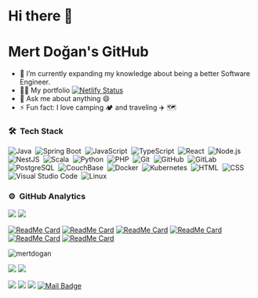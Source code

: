 # Hi there 👋
# Mert Doğan's GitHub

- 🌱 I’m currently expanding my knowledge about being a better Software Engineer.
- 🏄‍♂️ My portfolio [![Netlify Status](https://api.netlify.com/api/v1/badges/8d5b5a68-8771-4527-9174-3df37cf645d7/deploy-status)](https://mertdogan.netlify.app/)
- 💬 Ask me about anything 😄
- ⚡ Fun fact: I love camping 🏕️ and traveling ✈️ 🗺️

### 🛠 &nbsp;Tech Stack

![Java](https://img.shields.io/badge/-Java-05122A?style=flat&logo=Java&logoColor=FFA518)&nbsp;
![Spring Boot](https://img.shields.io/badge/-Springboot-05122A?style=flat&logo=spring)&nbsp;
![JavaScript](https://img.shields.io/badge/-JavaScript-05122A?style=flat&logo=javascript)&nbsp;
![TypeScript](https://img.shields.io/badge/-TypeScript-05122A?style=flat&logo=typescript)&nbsp;
![React](https://img.shields.io/badge/-React-05122A?style=flat&logo=react)&nbsp;
![Node.js](https://img.shields.io/badge/-Node.js-05122A?style=flat&logo=node.js)&nbsp;
![NestJS](https://img.shields.io/badge/-NestJS-05122A?style=flat&logo=nestjs)&nbsp;
![Scala](https://img.shields.io/badge/-Scala-05122A?style=flat&logo=scala&logoColor=FFA518)&nbsp;
![Python](https://img.shields.io/badge/-Python-05122A?style=flat&logo=python)&nbsp;
![PHP](https://img.shields.io/badge/-Php-05122A?style=flat&logo=php)&nbsp;
![Git](https://img.shields.io/badge/-Git-05122A?style=flat&logo=git)&nbsp;
![GitHub](https://img.shields.io/badge/-GitHub-05122A?style=flat&logo=github)&nbsp;
![GitLab](https://img.shields.io/badge/-GitLab-05122A?style=flat&logo=gitlab)&nbsp;
![PostgreSQL](https://img.shields.io/badge/-PostgreSQL-05122A?style=flat&logo=postgresql)&nbsp;
![CouchBase](https://img.shields.io/badge/-Couchbase-05122A?style=flat&logo=couchbase)&nbsp;
![Docker](https://img.shields.io/badge/-Docker-05122A?style=flat&logo=docker)&nbsp;
![Kubernetes](https://img.shields.io/badge/-Kubernetes-05122A?style=flat&logo=kubernetes)&nbsp;
![HTML](https://img.shields.io/badge/-HTML-05122A?style=flat&logo=HTML5)&nbsp;
![CSS](https://img.shields.io/badge/-CSS-05122A?style=flat&logo=CSS3&logoColor=1572B6)&nbsp;
![Visual Studio Code](https://img.shields.io/badge/-Visual%20Studio%20Code-05122A?style=flat&logo=visual-studio-code&logoColor=007ACC)&nbsp;
![Linux](https://img.shields.io/badge/-Linux-05122A?style=flat&logo=linux)&nbsp;

### ⚙️  &nbsp;GitHub Analytics

<p align="left" width="10%">
    <img src="https://github-readme-stats-lake-nine.vercel.app/api?username=mmertdogann&count_private=true&show_icons=true&theme=dracula"/>
    <img src="https://github-readme-stats-lake-nine.vercel.app/api/top-langs/?username=mmertdogann&theme=dracula&layout=compact&langs_count=8" />
</p>


<p align="center">
  <a href="https://github.com/mmertdogann?tab=repositories">
    
[![ReadMe Card](https://github-readme-stats.vercel.app/api/pin/?username=mmertdogann&repo=Hunt-AI&theme=radical)](https://github.com/mmertdogann/Hunt-AI)
[![ReadMe Card](https://github-readme-stats.vercel.app/api/pin/?username=mmertdogann&repo=smart-brain&theme=nightowl)](https://github.com/mmertdogann/smart-brain)
[![ReadMe Card](https://github-readme-stats.vercel.app/api/pin/?username=mmertdogann&repo=coronapp&theme=tokyonight)](https://github.com/mmertdogann/coronapp)
[![ReadMe Card](https://github-readme-stats.vercel.app/api/pin/?username=mmertdogann&repo=chat4fun&theme=cobalt)](https://github.com/mmertdogann/chat4fun)
[![ReadMe Card](https://github-readme-stats.vercel.app/api/pin/?username=mmertdogann&repo=ai-news&theme=dracula)](https://github.com/mmertdogann/ai-news)
[![ReadMe Card](https://github-readme-stats.vercel.app/api/pin/?username=mmertdogann&repo=github-finder&theme=onedark)](https://github.com/mmertdogann/github-finder)
</p>

<p align="left" width="20%"> <img src="https://komarev.com/ghpvc/?username=mmertdogann" alt="mertdogan" /> </p>

[![](https://img.shields.io/twitter/follow/mmert_dogann?style=social)](https://www.twitter.com/mmert_dogann)
[![](https://img.shields.io/github/followers/mmertdogann?style=social)](https://www.github.com/mmertdogann)

[![](https://img.shields.io/badge/twitter-%231DA1F2.svg?&style=for-the-badge&logo=twitter&logoColor=white)](https://www.twitter.com/mmert_dogann)
[![](https://img.shields.io/badge/instagram-%23E4405F.svg?&style=for-the-badge&logo=instagram&logoColor=white)](https://instagram.com/mmertdogann)
[![](https://img.shields.io/badge/linkedin-%230077B5.svg?&style=for-the-badge&logo=linkedin&logoColor=white)](https://www.linkedin.com/in/mmertdogann/)
[![Mail Badge](https://img.shields.io/badge/mm3rtdogann@gmail.com-c14438?style=for-the-badge&logo=Gmail&logoColor=white&link=mailto:mm3rtdogann@gmail.com)](mailto:mm3rtdoganngmail.com)

